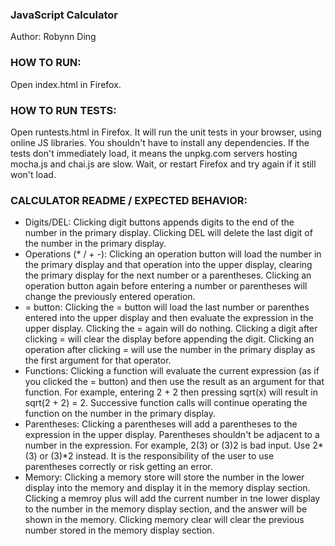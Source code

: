 ### JavaScript Calculator
Author: Robynn Ding

### HOW TO RUN:
Open index.html in Firefox.

### HOW TO RUN TESTS:
Open runtests.html in Firefox. It will run the unit tests in your browser, using online JS libraries. You shouldn't have to install any dependencies.
If the tests don't immediately load, it means the unpkg.com servers hosting mocha.js and chai.js are slow. Wait, or restart Firefox and try again if it still won't load.

### CALCULATOR README / EXPECTED BEHAVIOR:
* Digits/DEL:
    Clicking digit buttons appends digits to the end of the number in the primary display.
    Clicking DEL will delete the last digit of the number in the primary display.
* Operations (* / + -):
    Clicking an operation button will load the number in the primary display and that operation into the upper display, clearing the primary display for the next number or a parentheses.
    Clicking an operation button again before entering a number or parentheses will change the previously entered operation.
* = button:
    Clicking the = button will load the last number or parenthes entered into the upper display and then evaluate the expression in the upper display.
    Clicking the = again will do nothing.
    Clicking a digit after clicking = will clear the display before appending the digit.
    Clicking an operation after clicking = will use the number in the primary display as the first argument for that operator.
* Functions:
    Clicking a function will evaluate the current expression (as if you clicked the = button) and then use the result as an argument for that function.
    For example, entering 2 + 2 then pressing sqrt(x) will result in sqrt(2 + 2) = 2.
    Successive function calls will continue operating the function on the number in the primary display.
* Parentheses:
    Clicking a parentheses will add a parentheses to the expression in the upper display. Parentheses shouldn't be adjacent to a number in the expression. For example, 2(3) or (3)2 is bad input. Use 2*(3) or (3)*2 instead. It is the responsibility of the user to use parentheses correctly or risk getting an error.
* Memory:
    Clicking a memory store will store the number in the lower display into the memory and display it in the memory display section.
    Clicking a memroy plus will add the current number in tne lower display to the number in the memory display section, and the answer will be shown in the memory.
    Clicking memory clear will clear the previous number stored in the memory display section.
